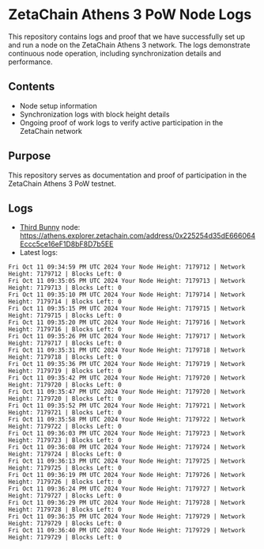 # ZetaChain Athens 3 PoW Node Logs
This repository contains logs and proof that we have successfully set up and run a node on the ZetaChain Athens 3 network. The logs demonstrate continuous node operation, including synchronization details and performance.

## Contents
- Node setup information
- Synchronization logs with block height details
- Ongoing proof of work logs to verify active participation in the ZetaChain network

## Purpose
This repository serves as documentation and proof of participation in the ZetaChain Athens 3 PoW testnet.

## Logs

- [Third Bunny](https://thirdbunny.xyz/) node: https://athens.explorer.zetachain.com/address/0x225254d35dE666064Eccc5ce16eF1D8bF8D7b5EE
- Latest logs:
```
Fri Oct 11 09:34:59 PM UTC 2024 Your Node Height: 7179712 | Network Height: 7179712 | Blocks Left: 0
Fri Oct 11 09:35:05 PM UTC 2024 Your Node Height: 7179713 | Network Height: 7179713 | Blocks Left: 0
Fri Oct 11 09:35:10 PM UTC 2024 Your Node Height: 7179714 | Network Height: 7179714 | Blocks Left: 0
Fri Oct 11 09:35:15 PM UTC 2024 Your Node Height: 7179715 | Network Height: 7179715 | Blocks Left: 0
Fri Oct 11 09:35:20 PM UTC 2024 Your Node Height: 7179716 | Network Height: 7179716 | Blocks Left: 0
Fri Oct 11 09:35:26 PM UTC 2024 Your Node Height: 7179717 | Network Height: 7179717 | Blocks Left: 0
Fri Oct 11 09:35:31 PM UTC 2024 Your Node Height: 7179718 | Network Height: 7179718 | Blocks Left: 0
Fri Oct 11 09:35:36 PM UTC 2024 Your Node Height: 7179719 | Network Height: 7179719 | Blocks Left: 0
Fri Oct 11 09:35:42 PM UTC 2024 Your Node Height: 7179720 | Network Height: 7179720 | Blocks Left: 0
Fri Oct 11 09:35:47 PM UTC 2024 Your Node Height: 7179720 | Network Height: 7179720 | Blocks Left: 0
Fri Oct 11 09:35:52 PM UTC 2024 Your Node Height: 7179721 | Network Height: 7179721 | Blocks Left: 0
Fri Oct 11 09:35:58 PM UTC 2024 Your Node Height: 7179722 | Network Height: 7179722 | Blocks Left: 0
Fri Oct 11 09:36:03 PM UTC 2024 Your Node Height: 7179723 | Network Height: 7179723 | Blocks Left: 0
Fri Oct 11 09:36:08 PM UTC 2024 Your Node Height: 7179724 | Network Height: 7179724 | Blocks Left: 0
Fri Oct 11 09:36:13 PM UTC 2024 Your Node Height: 7179725 | Network Height: 7179725 | Blocks Left: 0
Fri Oct 11 09:36:19 PM UTC 2024 Your Node Height: 7179726 | Network Height: 7179726 | Blocks Left: 0
Fri Oct 11 09:36:24 PM UTC 2024 Your Node Height: 7179727 | Network Height: 7179727 | Blocks Left: 0
Fri Oct 11 09:36:29 PM UTC 2024 Your Node Height: 7179728 | Network Height: 7179728 | Blocks Left: 0
Fri Oct 11 09:36:35 PM UTC 2024 Your Node Height: 7179729 | Network Height: 7179729 | Blocks Left: 0
Fri Oct 11 09:36:40 PM UTC 2024 Your Node Height: 7179729 | Network Height: 7179729 | Blocks Left: 0
```
